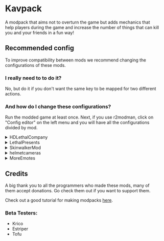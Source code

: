 # Kavpack
A modpack that aims not to overturn the game but adds mechanics that help players during the game and increase the number of things that can kill you and your friends in a fun way!

## Recommended config
To improve compatibility between mods we recommend changing the configurations of these mods.

### I really need to to do it?
No, but do it if you don't want the same key to be mapped for two different actions.

### And how do I change these configurations?
Run the modded game at least once. Next, if you use r2modman, click on "Config editor" on the left menu and you will have all the configurations divided by mod.

<details>
  <summary>HDLethalCompany</summary>
  For better video quality:
  - EnableAA: true
  - FogQuality: 2
  - LOD: 2
</details>

<details>
  <summary>LethalPresents</summary>
  - ShouldSpawnMines: false
</details>

<details>
  <summary>SkinwalkerMod</summary>
  - Other Enemies (Including Modded): false
</details>

<details>
  <summary>helmetcameras</summary>
  - monitorResolution: 3
  - monitorResolution: 30
</details>

<details>
  <summary>MoreEmotes</summary>
  - Key: B
</details>

## Credits
A big thank you to all the programmers who made these mods, many of them accept donations. Go check them out if you want to support them.

Check out a good tutorial for making modpacks [here](https://youtu.be/I874crIMHKQ).

### Beta Testers:
- Krico
- Estriper
- Tofu